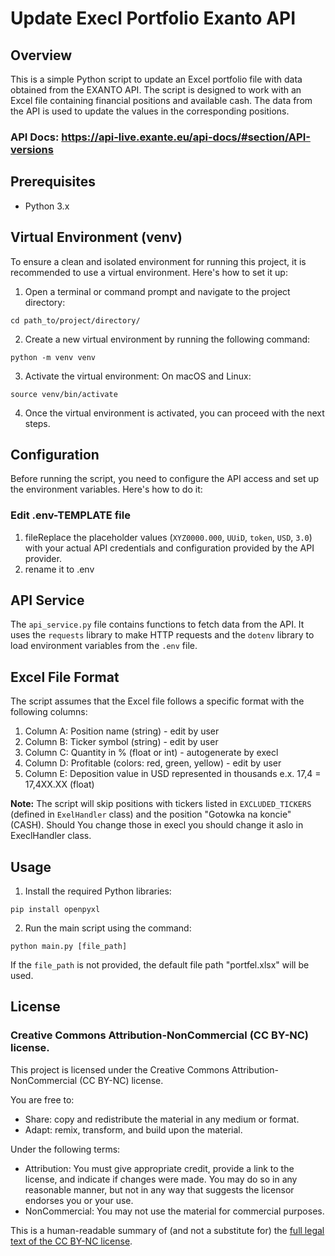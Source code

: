 # Update Execl Portfolio Exanto API

## Overview
This is a simple Python script to update an Excel portfolio file with data obtained from the EXANTO API. The script is designed to work with an Excel file containing financial positions and available cash. The data from the API is used to update the values in the corresponding positions.

### API Docs:  https://api-live.exante.eu/api-docs/#section/API-versions

## Prerequisites
- Python 3.x

## Virtual Environment (venv)
To ensure a clean and isolated environment for running this project, it is recommended to use a virtual environment. Here's how to set it up:

1. Open a terminal or command prompt and navigate to the project directory:
```commandline
cd path_to/project/directory/
```

2. Create a new virtual environment by running the following command:
```commandline
python -m venv venv
```

3. Activate the virtual environment:
 On macOS and Linux:
  ```
  source venv/bin/activate
  ```
4. Once the virtual environment is activated, you can proceed with the next steps.

## Configuration
Before running the script, you need to configure the API access and set up the environment variables. Here's how to do it:

### Edit .env-TEMPLATE file
1. fileReplace the placeholder values (`XYZ0000.000`, `UUiD`, `token`, `USD`, `3.0`) with your actual API credentials and configuration provided by the API provider.
2. rename it to .env

## API Service
The `api_service.py` file contains functions to fetch data from the API. It uses the `requests` library to make HTTP requests and the `dotenv` library to load environment variables from the `.env` file.

## Excel File Format
The script assumes that the Excel file follows a specific format with the following columns:
1. Column A: Position name (string) - edit by user
2. Column B: Ticker symbol (string) - edit by user
3. Column C: Quantity in % (float or int) - autogenerate by execl
4. Column D: Profitable (colors: red, green, yellow) - edit by user
5. Column E: Deposition value in USD represented in thousands e.x. 17,4 = 17,4XX.XX (float)

**Note:** The script will skip positions with tickers listed in `EXCLUDED_TICKERS` (defined in `ExelHandler` class) and the position "Gotowka na koncie" (CASH). Should You change those in execl you should change it aslo in ExeclHandler class.


## Usage

1. Install the required Python libraries:

```
pip install openpyxl
```

2. Run the main script using the command:

```
python main.py [file_path]
```

If the `file_path` is not provided, the default file path "portfel.xlsx" will be used.

## License
### Creative Commons Attribution-NonCommercial (CC BY-NC) license.

 This project is licensed under the Creative Commons Attribution-NonCommercial (CC BY-NC) license.

You are free to:

- Share: copy and redistribute the material in any medium or format.
- Adapt: remix, transform, and build upon the material.

Under the following terms:

- Attribution: You must give appropriate credit, provide a link to the license, and indicate if changes were made. You may do so in any reasonable manner, but not in any way that suggests the licensor endorses you or your use.
- NonCommercial: You may not use the material for commercial purposes.

This is a human-readable summary of (and not a substitute for) the [full legal text of the CC BY-NC license](https://creativecommons.org/licenses/by-nc/4.0/legalcode).

